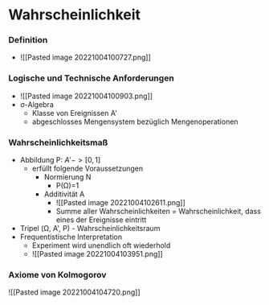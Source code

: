 # Wahrscheinlichkeit
### Definition
+ ![[Pasted image 20221004100727.png]]

### Logische und Technische Anforderungen
+ ![[Pasted image 20221004100903.png]]
+ σ-Algebra
	+ Klasse von Ereignissen A'
	+ abgeschlosses Mengensystem bezüglich Mengenoperationen

### Wahrscheinlichkeitsmaß
+ Abbildung P: $A'->[0,1]$ 
	+ erfüllt folgende Voraussetzungen
		+ Normierung N
			+ P(Ω)=1
		+ Additivität A
			+ ![[Pasted image 20221004102611.png]]
			+ Summe aller Wahrscheinlichkeiten = Wahrscheinlichkeit, dass eines der Ereignisse eintritt
+ Tripel (Ω, A', P) - Wahrscheinlichkeitsraum
+ Frequentistische Interpretation
	+ Experiment wird unendlich oft wiederhold
	+ ![[Pasted image 20221004103951.png]]

### Axiome von Kolmogorov
![[Pasted image 20221004104720.png]]